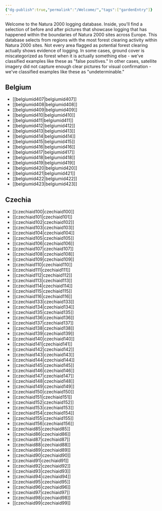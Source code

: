 ```yaml
---
{"dg-publish":true,"permalink":"/Welcome/","tags":["gardenEntry"]}
---
```


Welcome to the Natura 2000 logging database. Inside, you'll find a selection of before and after pictures that showcase logging that has happened within the boundaries of Natura 2000 sites across Europe. This database selects from regions with the most forest clearing activity within Natura 2000 sites. Not every area flagged as potential forest clearing actually shows evidence of logging. In some cases, ground cover is miscategorized as forest when it is actually something else - we've classified examples like these as "false positives." In other cases, satellite imagery did not capture enough clear pictures for visual confirmation - we've classified examples like these as "undeterminable."

## Belgium
- [[belgiumid407\|belgiumid407]]
- [[belgiumid408\|belgiumid408]]
- [[belgiumid409\|belgiumid409]]
- [[belgiumid410\|belgiumid410]]
- [[belgiumid411\|belgiumid411]]
- [[belgiumid412\|belgiumid412]]
- [[belgiumid413\|belgiumid413]]
- [[belgiumid414\|belgiumid414]]
- [[belgiumid415\|belgiumid415]]
- [[belgiumid416\|belgiumid416]]
- [[belgiumid417\|belgiumid417]]
- [[belgiumid418\|belgiumid418]]
- [[belgiumid419\|belgiumid419]]
- [[belgiumid420\|belgiumid420]]
- [[belgiumid421\|belgiumid421]]
- [[belgiumid422\|belgiumid422]]
- [[belgiumid423\|belgiumid423]]
## Czechia
- [[czechiaid100\|czechiaid100]]
- [[czechiaid101\|czechiaid101]]
- [[czechiaid102\|czechiaid102]]
- [[czechiaid103\|czechiaid103]]
- [[czechiaid104\|czechiaid104]]
- [[czechiaid105\|czechiaid105]]
- [[czechiaid106\|czechiaid106]]
- [[czechiaid107\|czechiaid107]]
- [[czechiaid108\|czechiaid108]]
- [[czechiaid109\|czechiaid109]]
- [[czechiaid110\|czechiaid110]]
- [[czechiaid111\|czechiaid111]]
- [[czechiaid112\|czechiaid112]]
- [[czechiaid113\|czechiaid113]]
- [[czechiaid114\|czechiaid114]]
- [[czechiaid115\|czechiaid115]]
- [[czechiaid116\|czechiaid116]]
- [[czechiaid133\|czechiaid133]]
- [[czechiaid134\|czechiaid134]]
- [[czechiaid135\|czechiaid135]]
- [[czechiaid136\|czechiaid136]]
- [[czechiaid137\|czechiaid137]]
- [[czechiaid138\|czechiaid138]]
- [[czechiaid139\|czechiaid139]]
- [[czechiaid140\|czechiaid140]]
- [[czechiaid141\|czechiaid141]]
- [[czechiaid142\|czechiaid142]]
- [[czechiaid143\|czechiaid143]]
- [[czechiaid144\|czechiaid144]]
- [[czechiaid145\|czechiaid145]]
- [[czechiaid146\|czechiaid146]]
- [[czechiaid147\|czechiaid147]]
- [[czechiaid148\|czechiaid148]]
- [[czechiaid149\|czechiaid149]]
- [[czechiaid150\|czechiaid150]]
- [[czechiaid151\|czechiaid151]]
- [[czechiaid152\|czechiaid152]]
- [[czechiaid153\|czechiaid153]]
- [[czechiaid154\|czechiaid154]]
- [[czechiaid155\|czechiaid155]]
- [[czechiaid156\|czechiaid156]]
- [[czechiaid85\|czechiaid85]]
- [[czechiaid86\|czechiaid86]]
- [[czechiaid87\|czechiaid87]]
- [[czechiaid88\|czechiaid88]]
- [[czechiaid89\|czechiaid89]]
- [[czechiaid90\|czechiaid90]]
- [[czechiaid91\|czechiaid91]]
- [[czechiaid92\|czechiaid92]]
- [[czechiaid93\|czechiaid93]]
- [[czechiaid94\|czechiaid94]]
- [[czechiaid95\|czechiaid95]]
- [[czechiaid96\|czechiaid96]]
- [[czechiaid97\|czechiaid97]]
- [[czechiaid98\|czechiaid98]]
- [[czechiaid99\|czechiaid99]]